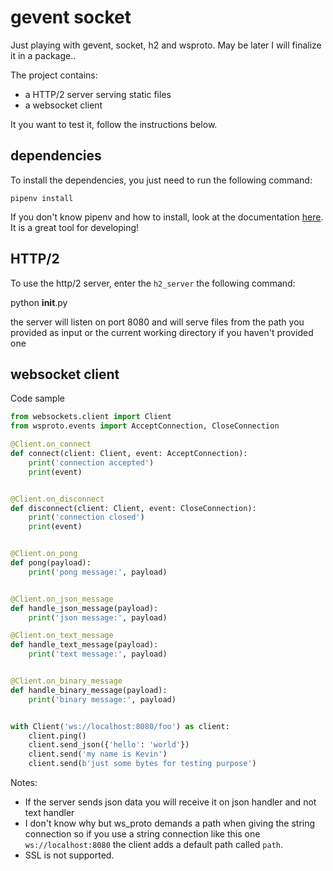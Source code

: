 # gevent socket

Just playing with gevent, socket, h2 and wsproto.
May be later I will finalize it in a package..

The project contains:
- a HTTP/2 server serving static files
- a websocket client

It you want to test it, follow the instructions below.

## dependencies

To install the dependencies, you just need to run the following command:

`pipenv install`

If you don't know pipenv and how to install, look at the documentation [here](https://docs.pipenv.org/en/latest/).
It is a great tool for developing!

## HTTP/2

To use the http/2 server, enter the `h2_server` the following command:

python __init__.py <optional path>

the server will listen on port 8080 and will serve files from the path you provided as input or the current working
directory if you haven't provided one

## websocket client

Code sample

```python
from websockets.client import Client
from wsproto.events import AcceptConnection, CloseConnection

@Client.on_connect
def connect(client: Client, event: AcceptConnection):
    print('connection accepted')
    print(event)


@Client.on_disconnect
def disconnect(client: Client, event: CloseConnection):
    print('connection closed')
    print(event)


@Client.on_pong
def pong(payload):
    print('pong message:', payload)


@Client.on_json_message
def handle_json_message(payload):
    print('json message:', payload)

@Client.on_text_message
def handle_text_message(payload):
    print('text message:', payload)


@Client.on_binary_message
def handle_binary_message(payload):
    print('binary message:', payload)


with Client('ws://localhost:8080/foo') as client:
    client.ping()
    client.send_json({'hello': 'world'})
    client.send('my name is Kevin')
    client.send(b'just some bytes for testing purpose')
```

Notes:
- If the server sends json data you will receive it on json handler and not text handler
- I don't know why but ws_proto demands a path when giving the string connection so if you use a string connection like
this one `ws://localhost:8080` the client adds a default path called `path`.
- SSL is not supported.